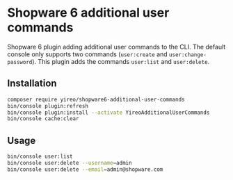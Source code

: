 # Shopware 6 additional user commands
Shopware 6 plugin adding additional user commands to the CLI. The default console only supports two commands (`user:create` and `user:change-password`). This plugin adds the commands `user:list` and `user:delete`.

## Installation
```bash
composer require yireo/shopware6-additional-user-commands
bin/console plugin:refresh
bin/console plugin:install --activate YireoAdditionalUserCommands
bin/console cache:clear
```

## Usage
```bash
bin/console user:list
bin/console user:delete --username=admin
bin/console user:delete --email=admin@shopware.com
```
